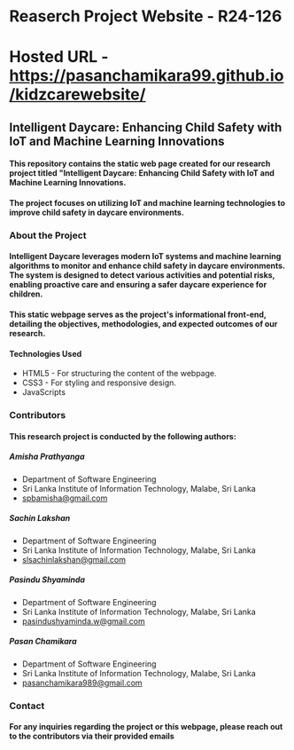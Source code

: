 # Reaserch Project Website - R24-126
# Hosted URL - https://pasanchamikara99.github.io/kidzcarewebsite/

## Intelligent Daycare: Enhancing Child Safety with IoT and Machine Learning Innovations 
#### This repository contains the static web page created for our research project titled "Intelligent Daycare: Enhancing Child Safety with IoT and Machine Learning Innovations.
#### The project focuses on utilizing IoT and machine learning technologies to improve child safety in daycare environments.


### About the Project
#### Intelligent Daycare leverages modern IoT systems and machine learning algorithms to monitor and enhance child safety in daycare environments. The system is designed to detect various activities and potential risks, enabling proactive care and ensuring a safer daycare experience for children.

#### This static webpage serves as the project's informational front-end, detailing the objectives, methodologies, and expected outcomes of our research.

#### Technologies Used
- HTML5 - For structuring the content of the webpage.
- CSS3 - For styling and responsive design.
- JavaScripts

### Contributors
#### This research project is conducted by the following authors:

##### Amisha Prathyanga
- Department of Software Engineering
- Sri Lanka Institute of Information Technology, Malabe, Sri Lanka
- spbamisha@gmail.com

##### Sachin Lakshan
- Department of Software Engineering
- Sri Lanka Institute of Information Technology, Malabe, Sri Lanka
- slsachinlakshan@gmail.com

##### Pasindu Shyaminda
- Department of Software Engineering
- Sri Lanka Institute of Information Technology, Malabe, Sri Lanka
- pasindushyaminda.w@gmail.com

##### Pasan Chamikara
- Department of Software Engineering
- Sri Lanka Institute of Information Technology, Malabe, Sri Lanka
- pasanchamikara989@gmail.com

### Contact
#### For any inquiries regarding the project or this webpage, please reach out to the contributors via their provided emails
